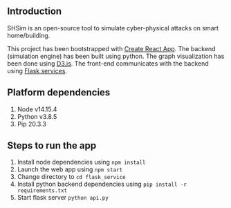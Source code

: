 ## Introduction

SHSim is an open-source tool to simulate cyber-physical attacks on smart home/building. 

This project has been bootstrapped with [Create React App](https://github.com/facebook/create-react-app). 
The backend (simulation engine) has been built using python. The graph visualization has been done using [D3.js](https://observablehq.com/@d3/force-directed-graph). 
The front-end communicates with the backend using [Flask services](https://flask.palletsprojects.com/en/1.1.x/). 

## Platform dependencies 

1. Node v14.15.4
2. Python v3.8.5
3. Pip 20.3.3

## Steps to run the app

1. Install node dependencies using `npm install`
2. Launch the web app using `npm start` 
3. Change directory to `cd flask_service`
4. Install python backend dependencies using `pip install -r requirements.txt`
5. Start flask server `python api.py`
